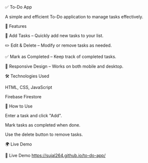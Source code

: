 ✅ To-Do App

A simple and efficient To-Do application to manage tasks effectively.

🚀 Features

📝 Add Tasks – Quickly add new tasks to your list.

✏️ Edit & Delete – Modify or remove tasks as needed.

✅ Mark as Completed – Keep track of completed tasks.

📱 Responsive Design – Works on both mobile and desktop.

🛠️ Technologies Used

HTML, CSS, JavaScript

Firebase Firestore 

📌 How to Use

Enter a task and click "Add".

Mark tasks as completed when done.

Use the delete button to remove tasks.


🌍 Live Demo

🔗 Live Demo https://sujal264.github.io/to-do-app/

